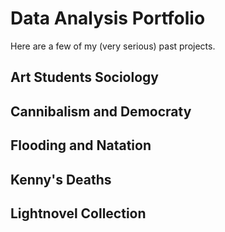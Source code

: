 # Data Analysis Portfolio

Here are a few of my (very serious) past projects.

## Art Students Sociology

## Cannibalism and Democraty

## Flooding and Natation

## Kenny's Deaths

## Lightnovel Collection
